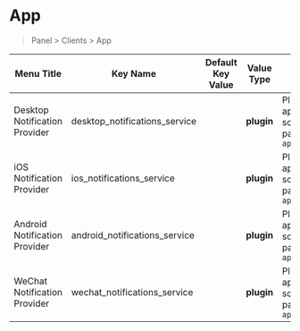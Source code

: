 # App

> Panel > Clients > App

| Menu Title | Key Name | Default Key Value | Value Type | Description |
| --- | --- | --- | --- | --- |
| Desktop Notification Provider | desktop_notifications_service |  | **plugin** | Plugin application scenario parameter `appNotifications` |
| iOS Notification Provider | ios_notifications_service |  | **plugin** | Plugin application scenario parameter `appNotifications` |
| Android Notification Provider | android_notifications_service |  | **plugin** | Plugin application scenario parameter `appNotifications` |
| WeChat Notification Provider | wechat_notifications_service |  | **plugin** | Plugin application scenario parameter `appNotifications` |
